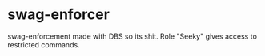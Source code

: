 # swag-enforcer
swag-enforcement 
made with DBS so its shit.
Role "Seeky" gives access to restricted commands.
